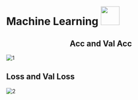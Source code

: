 <h1> Machine Learning <img src= "https://user-images.githubusercontent.com/72623174/120094417-6ae40080-c14a-11eb-97d7-dc67cba448d4.png" height="50" width="50"></h1>


<h2 align="center">Acc and Val Acc </h2>

![1](https://user-images.githubusercontent.com/20537982/120321590-b1358d00-c30d-11eb-8b8d-acc2cab1b315.jpeg)



<h2>Loss and Val Loss </h2>

![2](https://user-images.githubusercontent.com/20537982/120321647-bf83a900-c30d-11eb-8c2c-297d5f40a6c2.jpeg)
